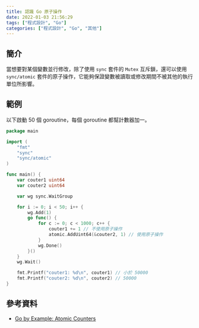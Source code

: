 ```yaml
---
title: 認識 Go 原子操作
date: 2022-01-03 21:56:29
tags: ["程式設計", "Go"]
categories: ["程式設計", "Go", "其他"]
---
```


## 簡介

當想要對某個變數並行修改，除了使用 `sync` 套件的 `Mutex` 互斥鎖，還可以使用 `sync/atomic` 套件的原子操作，它能夠保證變數被讀取或修改期間不被其他的執行單位所影響。

## 範例

以下啟動 50 個 goroutine，每個 goroutine 都幫計數器加一。

```GO
package main

import (
	"fmt"
	"sync"
	"sync/atomic"
)

func main() {
	var couter1 uint64
	var couter2 uint64

	var wg sync.WaitGroup

	for i := 0; i < 50; i++ {
		wg.Add(1)
		go func() {
			for c := 0; c < 1000; c++ {
				couter1 += 1 // 不使用原子操作
				atomic.AddUint64(&couter2, 1) // 使用原子操作
			}
			wg.Done()
		}()
	}
	wg.Wait()

	fmt.Printf("couter1: %d\n", couter1) // 小於 50000
	fmt.Printf("couter2: %d\n", couter2) // 50000
}
```

## 參考資料

- [Go by Example: Atomic Counters](https://gobyexample.com/atomic-counters)
